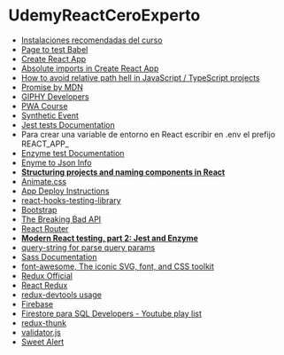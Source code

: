 # UdemyReactCeroExperto

* [Instalaciones recomendadas del curso](https://gist.github.com/Klerith/4a4abfd88a88b2d1f16efd95fea41362)
* [Page to test Babel](https://babeljs.io/)
* [Create React App](https://create-react-app.dev/)
* [Absolute imports in Create React App](https://dev.to/mr_frontend/absolute-imports-in-create-react-app-3ge8)
* [How to avoid relative path hell in JavaScript / TypeScript projects](https://goenning.net/2017/07/21/how-to-avoid-relative-path-hell-javascript-typescript-projects/)
* [Promise by MDN](https://developer.mozilla.org/en-US/docs/Web/JavaScript/Reference/Global_Objects/Promise)
* [GIPHY Developers](https://developers.giphy.com/)
* [PWA Course](https://codelabs.developers.google.com/dev-pwa-training/)
* [Synthetic Event](https://es.reactjs.org/docs/events.html)
* [Jest tests Documentation](https://jestjs.io/)
* Para crear una variable de entorno en React escribir en .env el prefijo REACT_APP_
* [Enzyme test Documentation](https://enzymejs.github.io/enzyme/)
* [Enyme to Json Info](https://www.npmjs.com/package/enzyme-to-json)
* **[Structuring projects and naming components in React](https://hackernoon.com/structuring-projects-and-naming-components-in-react-1261b6e18d76)**
* [Animate.css](https://animate.style/)
* [App Deploy Instructions](githubpages.md)
* [react-hooks-testing-library](https://react-hooks-testing-library.com/)
* [Bootstrap](https://getbootstrap.com/)
* [The Breaking Bad API](https://breakingbadapi.com/)
* [React Router](https://reactrouter.com/web/api/NavLink)
* **[Modern React testing, part 2: Jest and Enzyme](https://blog.sapegin.me/all/react-testing-2-jest-and-enzyme/)**
* [query-string for parse query params](https://www.npmjs.com/package/query-string)
* [Sass Documentation](https://sass-lang.com/documentation)
* [font-awesome, The iconic SVG, font, and CSS toolkit](https://cdnjs.com/libraries/font-awesome)
* [Redux Official](https://es.redux.js.org/)
* [React Redux](https://react-redux.js.org/)
* [redux-devtools usage](https://github.com/zalmoxisus/redux-devtools-extension#usage)
* [Firebase](https://firebase.google.com/)
* [Firestore para SQL Developers - Youtube play list](https://www.youtube.com/playlist?list=PLCKuOXG0bPi29EkcAuVCln9ISbExcQk66)
* [redux-thunk](https://www.npmjs.com/package/redux-thunk)
* [validator.js](https://www.npmjs.com/package/validator)
* [Sweet Alert](https://sweetalert2.github.io/)